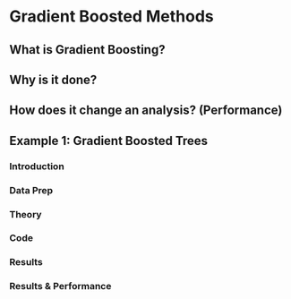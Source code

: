 # Gradient Boosted Methods

## What is Gradient Boosting?

## Why is it done?

## How does it change an analysis? (Performance)


## Example 1: Gradient Boosted Trees

### Introduction

### Data Prep

### Theory

### Code

### Results

### Results & Performance
